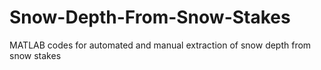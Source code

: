 # Snow-Depth-From-Snow-Stakes
MATLAB codes for automated and manual extraction of snow depth from snow stakes
